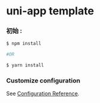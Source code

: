 # uni-app template

### 初始 :

```bash
$ npm install 

#OR

$ yarn install
```
### Customize configuration
See [Configuration Reference](https://uniapp.dcloud.io/collocation/pages).
